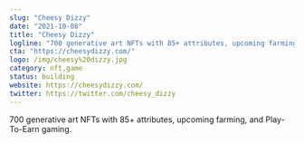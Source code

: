```yaml
---
slug: "Cheesy Dizzy"
date: "2021-10-08"
title: "Cheesy Dizzy"
logline: "700 generative art NFTs with 85+ attributes, upcoming farming, and Play-To-Earn gaming."
cta: "https://cheesydizzy.com/"
logo: /img/cheesy%20dizzy.jpg
category: nft,game
status: building
website: https://cheesydizzy.com/
twitter: https://twitter.com/cheesy_dizzy
---
```


700 generative art NFTs with 85+ attributes, upcoming farming, and Play-To-Earn gaming.
